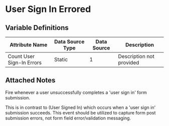 # User Sign In Errored

### 

## Variable Definitions

| Attribute Name|Data Source Type|Data Source|Description|
| --- | --- | --- | --- |
|Count User Sign-In Errors|Static|1|Description not provided|

## Attached Notes

<p dir="auto">Fire whenever a user unsuccessfully completes a 'user sign in' form submission.</p>
<p dir="auto">This is in contrast to (User Signed In) which occurs when a 'user sign in' submission succeeds. This event should be utilized to capture form post submission errors, not form field error/validation messaging.</p>